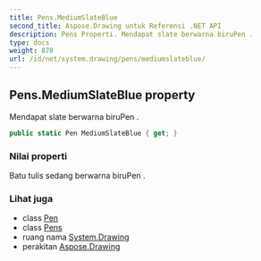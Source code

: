 ```yaml
---
title: Pens.MediumSlateBlue
second_title: Aspose.Drawing untuk Referensi .NET API
description: Pens Properti. Mendapat slate berwarna biruPen .
type: docs
weight: 870
url: /id/net/system.drawing/pens/mediumslateblue/
---
```

## Pens.MediumSlateBlue property

Mendapat slate berwarna biruPen .

```csharp
public static Pen MediumSlateBlue { get; }
```

### Nilai properti

Batu tulis sedang berwarna biruPen .

### Lihat juga

* class [Pen](../../pen/)
* class [Pens](../)
* ruang nama [System.Drawing](../../pens/)
* perakitan [Aspose.Drawing](../../../)


